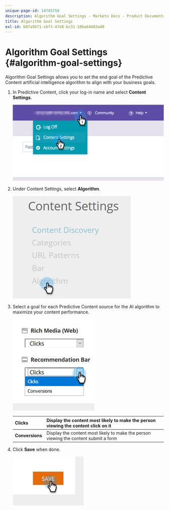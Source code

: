 ```yaml
---
unique-page-id: 14745750
description: Algorithm Goal Settings - Marketo Docs - Product Documentation
title: Algorithm Goal Settings
exl-id: b07a5b71-c6f3-47e8-bc31-10ba64483ad0
---
```

# Algorithm Goal Settings {#algorithm-goal-settings}

Algorithm Goal Settings allows you to set the end goal of the Predictive Content artificial intelligence algorithm to align with your business goals.

1. In Predictive Content, click your log-in name and select **Content Settings**.

   ![](assets/1.png)

1. Under Content Settings, select **Algorithm**.

   ![](assets/two-1.png)

1. Select a goal for each Predictive Content source for the AI algorithm to maximize your content performance.

   ![](assets/three-new.png)

   | **Clicks** |Display the content most likely to make the person viewing the content click on it |
   |---|---|
   | **Conversions** |Display the content most likely to make the person viewing the content submit a form |

1. Click **Save** when done.

   ![](assets/four.png)

